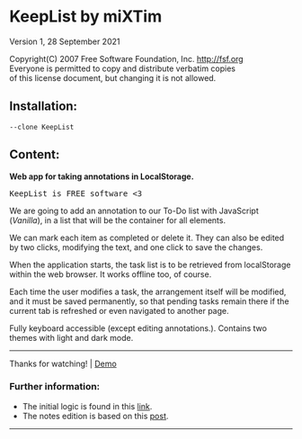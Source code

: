 
<h1>KeepList by miXTim</h1>
<p>Version 1, 28 September 2021</p>


<p>Copyright(C) 2007 Free Software Foundation, Inc. <a href="http://fsf.org/" target="blanck">http://fsf.org</a><br />
Everyone is permitted to copy and distribute verbatim copies<br />
 of this license document, but changing it is not allowed.</p>
 
<h2>Installation:</h2>

<code>--clone KeepList</code>

<h2>Content:</h2>

<strong>Web app for taking annotations in LocalStorage.</strong>

<pre>KeepList is FREE software <3</pre>


We are going to add an annotation to our To-Do list with JavaScript (*Vanilla*), in a list that will be the container for all elements.

We can mark each item as completed or delete it. They can also be edited by two clicks, modifying the text, and one click to save the changes.

When the application starts, the task list is to be retrieved from localStorage within the web browser. It works offline too, of course.

Each time the user modifies a task, the arrangement itself will be modified, and it must be saved permanently, so that pending tasks remain there if the current tab is refreshed or even navigated to another page.

Fully keyboard accessible (except editing annotations.). Contains two themes with light and dark mode.

---

Thanks for watching! | [Demo](https://mixtim.github.io/)


<h3>Further information:</h3>

- The initial logic is found in this [link](https://parzibyte.me/blog/2021/07/17/lista-tareas-pendientes-javascript).
- The notes edition is based on this [post](https://dev.to/gabriellend/how-to-make-your-to-do-list-editable-with-javascript-5119).

---
